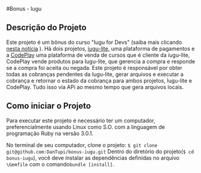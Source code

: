 #Bonus - Iugu

## Descrição do Projeto
Este projeto é um bônus do curso "Iugu for Devs" (saiba mais clicando [nesta notícia](https://canaltech.com.br/cursos/fintech-lanca-curso-de-capacitacao-que-pode-resultar-em-vaga-na-propria-empresa-176416/) ).
Há dois projetos, [iugu-lite](https://github.com/iugu-for-devs/iugu-lite), uma plataforma de pagamentos e a [CodePlay](https://github.com/iugu-for-devs/codeplay) uma plataforma de venda de cursos que é cliente da iugu-lite, CodePlay vende produtos para Iugu-lite, que gerencia a compra e responde se a compra foi aceita ou negada. Este projeto é responsável por obter todas as cobranças pendentes da Iugu-lite, gerar arquivos e executar a cobrança e retornar o estado da cobrança para ambos projetos, Iugu-lite e CodePlay. Tudo isso via APi ao mesmo tempo que gera arquivos locais.

## Como iniciar o Projeto
Para executar este projeto é necessário ter um computador, preferencialmente usando Linux como S.O. com a linguagem de programação Ruby na versão 3.0.1.

No terminal de seu computador, clone o projeto: `$ git clone git@github.com:DanTupi/bonus-iugu.git` Dentro do diretório do projeto(`$ cd bonus-iugu`), você deve instalar as dependências definidas no arquivo `\Gemfile` com o comando`bundle [install]`.
